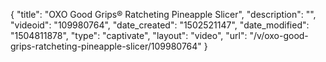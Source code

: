 {
    "title": "OXO Good Grips&reg; Ratcheting Pineapple Slicer",
    "description": "",
    "videoid": "109980764",
    "date_created": "1502521147",
    "date_modified": "1504811878",
    "type": "captivate",
    "layout": "video",
    "url": "\/v\/oxo-good-grips-ratcheting-pineapple-slicer\/109980764"
}